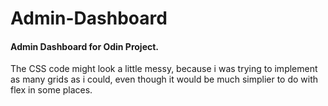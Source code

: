 # Admin-Dashboard
<h4>Admin Dashboard for Odin Project.</h4>
<p>The CSS code might look a little messy, because i was trying to implement as many grids as i could, even though it would be much simplier to do with flex in some places.</p>

